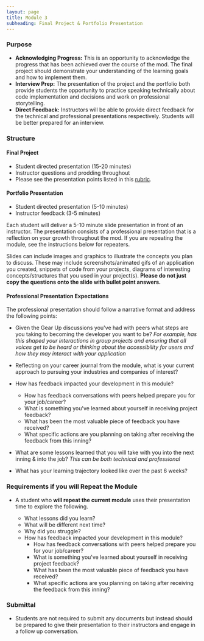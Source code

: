 ```yaml
---
layout: page
title: Module 3
subheading: Final Project & Portfolio Presentation
---
```


### Purpose

* **Acknowledging Progress:** This is an opportunity to acknowledge the progress that has been achieved over the course of the mod. The final project should demonstrate your understanding of the learning goals and how to implement them.
* **Interview Prep:** The presentation of the project and the portfolio both provide students the opportunity to practice speaking technically about code implementation and decisions and work on professional storytelling.
* **Direct Feedback:** Instructors will be able to provide direct feedback for the technical and professional presentations respectively. Students will be better prepared for an interview.

### Structure

#### Final Project
* Student directed presentation (15-20 minutes)
* Instructor questions and prodding throughout
* Please see the presentation points listed in this [rubric](../projects/sweater_weather/rubric).

#### Portfolio Presentation
* Student directed presentation (5-10 minutes)
* Instructor feedback (3-5 minutes)

Each student will deliver a 5-10 minute slide presentation in front of an instructor. The presentation consists of a professional presentation that is a reflection on your growth throughout the mod. If you are repeating the module, see the instructions below for repeaters.

Slides can include images and graphics to illustrate the concepts you plan to discuss. These may include screenshots/animated gifs of an application you created, snippets of code from your projects, diagrams of interesting concepts/structures that you used in your project(s). **Please do not just copy the questions onto the slide with bullet point answers.**

#### Professional Presentation Expectations
The professional presentation should follow a narrative format and address the following points:

* Given the Gear Up discussions you've had with peers what steps are you taking to becoming the developer you want to be?
*For example, has this shaped your interactions in group projects and ensuring that all voices get to be heard or thinking about the accessibility for users and how they may interact with your application*

* Reflecting on your career journal from the module, what is your current approach to pursuing your industries and companies of interest?

* How has feedback impacted your development in this module?
  - How has feedback conversations with peers helped prepare you for your job/career?
  - What is something you've learned about yourself in receiving project feedback?
  - What has been the most valuable piece of feedback you have received?
  - What specific actions are you planning on taking after receiving the feedback from this inning?

* What are some lessons learned that you will take with you into the next inning & into the job?
 *This can be both technical and professional*

* What has your learning trajectory looked like over the past 6 weeks?

### Requirements if you will Repeat the Module

* A student who **will repeat the current module** uses their presentation time to explore the following.

  * What lessons did you learn?
  * What will be different next time?
  * Why did you struggle?
  * How has feedback impacted your development in this module?
    - How has feedback conversations with peers helped prepare you for your job/career?
    - What is something you've learned about yourself in receiving project feedback?
    - What has been the most valuable piece of feedback you have received?
    - What specific actions are you planning on taking after receiving the feedback from this inning?

### Submittal

* Students are not required to submit any documents but instead should be prepared to give their presentation to their instructors and engage in a follow up conversation.
